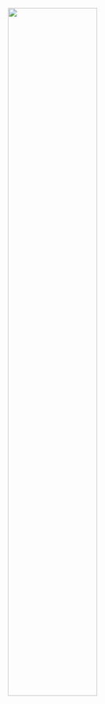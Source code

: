 <p align="center">
  <a>
    <img width="60%" src="https://user-images.githubusercontent.com/46486515/118454908-73d8d900-b72b-11eb-814d-8fdd5dfd70a2.png">
  </a>
</p>

<div align="center">
